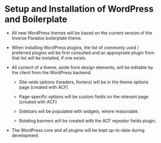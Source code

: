 # Setup and Installation of WordPress and Boilerplate

*   All new WordPress themes will be based on the current version of the Inverse Paradox boilerplate theme.

*   When installing WordPress plugins, the list of commonly used / preferred plugins will be first consulted and an appropriate plugin from that list will be installed, if one exists.
    
*	All content of a theme, aside from design elements, will be editable by the client from the WordPress backend.

    *   Site-wide options (headers, footers) will be in the theme options page (created with ACF)
	
    *   Page-specific options will be custom fields on the relevant page (created with ACF)
	
    *   Sidebars will be populated with widgets, where reasonable.
	
    *   Rotating banners will be created with the ACF repeater fields plugin.
	
*   The WordPress core and all plugins will be kept up-to-date during development.